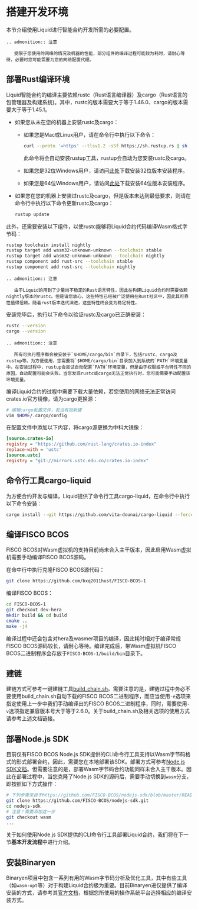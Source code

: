 # 搭建开发环境

本节介绍使用Liquid进行智能合约开发所需的必要配置。

```eval_rst
.. admonition:: 注意

   受限于您使用的网络的情况及机器的性能，部分组件的编译过程可能较为耗时，请耐心等待，必要时您可能需要为您的网络配置代理。
```

## 部署Rust编译环境

Liquid智能合约的编译主要依赖rustc（Rust语言编译器）及cargo（Rust语言的包管理器及构建系统)。其中，rustc的版本需要大于等于1.46.0、cargo的版本需要大于等于1.45.1。

- 如果您从未在您的机器上安装rustc及cargo：

  - 如果您是Mac或Linux用户，请在命令行中执行以下命令：

    ```bash
    curl --proto '=https' --tlsv1.2 -sSf https://sh.rustup.rs | sh
    ```

    此命令将会自动安装rustup工具，rustup会自动为您安装rustc及cargo。

  - 如果您是32位Windows用户，请访问[此处](https://static.rust-lang.org/rustup/dist/i686-pc-windows-msvc/rustup-init.exe)下载安装32位版本安装程序。

  - 如果您是64位Windows用户，请访问[此处](https://static.rust-lang.org/rustup/dist/x86_64-pc-windows-msvc/rustup-init.exe)下载安装64位版本安装程序。

- 如果您在您的机器上安装过rustc及cargo，但是版本未达到最低要求，则请在命令行中执行以下命令更新rustc及cargo：

  ```bash
  rustup update
  ```

此外，还需要安装以下组件，以使rustc能够将Liquid合约代码编译Wasm格式字节码：

```bash
rustup toolchain install nightly
rustup target add wasm32-unknown-unknown --toolchain stable
rustup target add wasm32-unknown-unknown --toolchain nightly
rustup component add rust-src --toolchain stable
rustup component add rust-src --toolchain nightly
```

```eval_rst
.. admonition:: 注意

   由于Liquid的用到了少量尚不稳定的Rust语言特性，因此在构建Liquid合约时需要依赖nightly版本的rustc。但是请您放心，这些特性已经被广泛使用在Rust社区中，因此其可靠性值得信赖。随着rust版本迭代演进，这些特性终会变为稳定特性。
```

安装完毕后，执行以下命令以验证rustc及cargo已正确安装：

```bash
rustc --version
cargo --version
```

```eval_rst
.. admonition:: 注意

   所有可执行程序都会被安装于`$HOME/cargo/bin`目录下，包括rustc、cargo及rustup等。为方便使用，您需要将`$HOME/cargo/bin`目录加入到系统的`PATH`环境变量中。在安装过程中，rustup会尝试自动配置`PATH`环境变量，但是由于权限或平台特性不同的原因，自动配置可能会失败。当您发现rustc或cargo无法正常执行时，您可能需要手动配置该环境变量。
```

编译Liquid合约的过程中需要下载大量依赖，若您使用的网络无法正常访问crates.io官方镜像，请为cargo更换源：

```bash
# 编辑cargo配置文件，若没有则新建
vim $HOME/.cargo/config
```

在配置文件中添加以下内容，将cargo源更换为中科大镜像：

```ini
[source.crates-io]
registry = "https://github.com/rust-lang/crates.io-index"
replace-with = 'ustc'
[source.ustc]
registry = "git://mirrors.ustc.edu.cn/crates.io-index"
```

## 命令行工具cargo-liquid

为方便合约开发与编译，Liquid提供了命令行工具cargo-liquid，在命令行中执行以下命令安装：

```bash
cargo install --git https://github.com/vita-dounai/cargo-liquid --force
```

## 编译FISCO BCOS

FISCO BCOS对Wasm虚拟机的支持目前尚未合入主干版本，因此启用Wasm虚拟机需要手动编译FISCO BCOS源码。

在命中行中执行克隆FISCO BCOS源代码：

```bash
git clone https://github.com/bxq2011hust/FISCO-BCOS-1
```

编译FISCO BCOS：

```bash
cd FISCO-BCOS-1
git checkout dev-hera
mkdir build && cd build
cmake ..
make -j4
```

编译过程中还会包含对hera及wasmer项目的编译，因此耗时相对于编译常规FISCO BCOS源码较长，请耐心等待。编译完成后，带Wasm虚拟机FISCO BCOS二进制程序会存放于`FISCO-BCOS-1/build/bin`目录下。

## 建链

建链方式可参考一键建链工具[build_chain.sh](https://fisco-bcos-documentation.readthedocs.io/zh_CN/latest/docs/installation.html#)。需要注意的是，建链过程中务必不要使用build_chain.sh自动下载的FISCO BCOS二进制程序，而应当使用`-e`选项来指定使用上一步中我们手动编译出的FISCO BCOS二进制程序，同时，需要使用`-v`选项指定兼容版本号大于等于2.6.0。关于build_chain.sh及相关选项的使用方式请参考上述文档链接。

## 部署Node.js SDK

目前仅有FISCO BCOS Node.js SDK提供的CLI命令行工具支持以Wasm字节码格式的形式部署合约，因此，需要您在本地部署该SDK。部署方式可参考[Node.js SDK文档](https://github.com/FISCO-BCOS/nodejs-sdk/blob/master/README.md)。但需要注意的是，部署Wasm字节码合约功能同样未合入主干版本。因此在部署过程中，当您克隆了Node.js SDK的源码后，需要手动切换到`wasm`分支，即按照如下方式操作：

```bash
# 下列步骤来自于https://github.com/FISCO-BCOS/nodejs-sdk/blob/master/README.md#%E4%BA%8Ccli%E5%B7%A5%E5%85%B7
git clone https://github.com/FISCO-BCOS/nodejs-sdk.git
cd nodejs-sdk
# 注意！需要添加这一步
git checkout wasm
...
```

关于如何使用Node.js SDK提供的CLI命令行工具部署Liquid合约，我们将在下一节**基本开发流程**中进行介绍。


## 安装Binaryen

Binaryen项目中包含一系列有用的Wasm字节码分析及优化工具，其中有些工具（如`wasm-opt`等）对于构建Liquid合约极为重要。目前Binaryen进仅提供了编译安装的方式，请参考其[官方文档](https://github.com/WebAssembly/binaryen#building)，根据您所使用的操作系统平台选择相应的编译安装方式。
